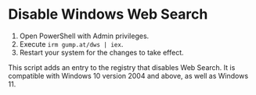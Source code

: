 # Disable Windows Web Search

1. Open PowerShell with Admin privileges.
2. Execute `irm gump.at/dws | iex`.
3. Restart your system for the changes to take effect.

This script adds an entry to the registry that disables Web Search. It is compatible with Windows 10 version 2004 and above, as well as Windows 11.
